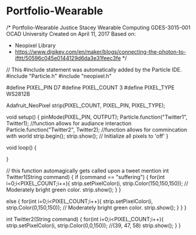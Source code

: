 # Portfolio-Wearable
/* 
Portfolio-Wearable 
Justice Stacey
Wearable Computing GDES-3015-001
OCAD University 
Created on 
April 11, 2017
Based on:
* Neopixel Library
* https://www.digikey.com/en/maker/blogs/connecting-the-photon-to-ifttt/50596c045e0144129d6da3e31feec3fe
*/

// This #include statement was automatically added by the Particle IDE.
#include "Particle.h"
#include "neopixel.h"

#define PIXEL_PIN  D7
#define PIXEL_COUNT 3
#define PIXEL_TYPE WS2812B

Adafruit_NeoPixel strip(PIXEL_COUNT, PIXEL_PIN, PIXEL_TYPE);

void setup()
{
pinMode(PIXEL_PIN, OUTPUT);
Particle.function("Twitter1", Twitter1); //function allows for audiance interaction
Particle.function("Twitter2", Twitter2); //function allows for commincation with world
strip.begin();
strip.show(); // Initialize all pixels to 'off'
}
 
void loop()
{

}
 
// this function automagically gets called upon a tweet mention
int Twitter1(String command) 
{
if (command == "suffering") {
 for(int i=0;i<PIXEL_COUNT;i++){
  strip.setPixelColor(i, strip.Color(150,150,150)); // Moderately bright green color.
  strip.show();
}
}

else {
 for(int i=0;i<PIXEL_COUNT;i++){
  strip.setPixelColor(i, strip.Color(0,150,150)); // Moderately bright green color.
  strip.show();
}
}
}

int Twitter2(String command) 
{
 for(int i=0;i<PIXEL_COUNT;i++){
  strip.setPixelColor(i, strip.Color(0,0,150)); //(39, 47, 58)
  strip.show();
}
}

